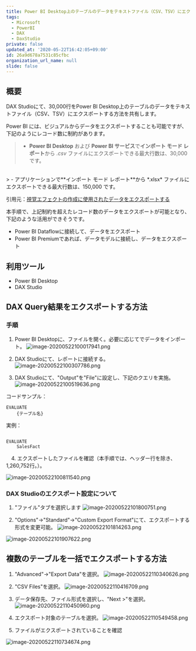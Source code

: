 ```yaml
---
title: Power BI Desktop上のテーブルのデータをテキストファイル（CSV、TSV）にエクスポートする方法
tags:
  - Microsoft
  - PowerBI
  - DAX
  - DaxStudio
private: false
updated_at: '2020-05-22T16:42:05+09:00'
id: 26a9d678a7531c85cfbc
organization_url_name: null
slide: false
---
```


## 概要

DAX Studioにて、30,000行をPower BI Desktop上のテーブルのデータをテキストファイル（CSV、TSV）にエクスポートする方法を共有します。



Power BI には、ビジュアルからデータをエクスポートすることも可能ですが、下記のようにレコード数に制約があります。

>   -   **Power BI Desktop** および **Power BI サービス**で**インポート モード レポート**から *.csv* ファイルにエクスポートできる最大行数は、30,000 です。

<br>
>   -   アプリケーションで**インポート モード レポート**から *.xlsx* ファイルにエクスポートできる最大行数は、150,000 です。

引用元：[視覚エフェクトの作成に使用されたデータをエクスポートする](https://docs.microsoft.com/ja-jp/power-bi/visuals/power-bi-visualization-export-data#limitations-and-considerations)



本手順で、上記制約を超えたレコード数のデータをエクスポートが可能となり、下記のような活用ができそうです。

-   Power BI Dataflowに接続して、データをエクスポート
-   Power BI Premiumであれば、データモデルに接続し、データをエクスポート



## 利用ツール　

-   Power BI Desktop
-   DAX Studio



## DAX Query結果をエクスポートする方法

### 手順

1.  Power BI Desktopに、ファイルを開く。必要に応じてでデータをインポート。
![image-20200522100017941.png](https://qiita-image-store.s3.ap-northeast-1.amazonaws.com/0/281819/9565c1c9-0bd7-e392-0c23-bb619fc8f660.png)

2.  DAX Studioにて、レポートに接続する。
![image-20200522100307786.png](https://qiita-image-store.s3.ap-northeast-1.amazonaws.com/0/281819/98d0078a-4463-c43f-0eb0-26cb4968d678.png)

3.  DAX Studioにて、"Output"を"File"に設定し、下記のクエリを実施。
![image-20200522100519636.png](https://qiita-image-store.s3.ap-northeast-1.amazonaws.com/0/281819/e9515e2b-0f46-814a-7907-42491af48142.png)

コードサンプル：

```DAX
EVALUATE
    {テーブル名}
```

実例：

```DAX

EVALUATE
    SalesFact
```

　4.  エクスポートしたファイルを確認（本手順では、ヘッダー行を除き、1,260,752行。）。

![image-20200522100811540.png](https://qiita-image-store.s3.ap-northeast-1.amazonaws.com/0/281819/db3c56a9-0144-e3bf-1fe5-a6e9e2e0aa2f.png)




### DAX Studioのエクスポート設定について

1.  "ファイル"タブを選択します
![image-20200522101800751.png](https://qiita-image-store.s3.ap-northeast-1.amazonaws.com/0/281819/08c45e78-4ca0-806f-67d9-823ec066a41b.png)



2.  "Options"→"Standard"→"Custom Export Format"にて、エクスポートする形式を変更可能。
![image-20200522101814263.png](https://qiita-image-store.s3.ap-northeast-1.amazonaws.com/0/281819/1da99173-3b2f-5896-8c9c-74689471ae16.png)




![image-20200522101907622.png](https://qiita-image-store.s3.ap-northeast-1.amazonaws.com/0/281819/1643b546-8eaf-190d-65d5-e86e1576a24b.png)



## 複数のテーブルを一括でエクスポートする方法

1.  "Advanced"→"Export Data"を選択。
![image-20200522110340626.png](https://qiita-image-store.s3.ap-northeast-1.amazonaws.com/0/281819/5da9fc32-98c4-5037-488a-b098f597ab75.png)



2.  "CSV Files"を選択。
![image-20200522110416709.png](https://qiita-image-store.s3.ap-northeast-1.amazonaws.com/0/281819/bdbe55fa-7368-2c81-97c6-329f7ec6d759.png)




3.  データ保存先、ファイル形式を選択し、"Next >"を選択。
![image-20200522110450960.png](https://qiita-image-store.s3.ap-northeast-1.amazonaws.com/0/281819/10fe4a91-545c-154e-8869-f7aae7a8b78e.png)




4.  エクスポート対象のテーブルを選択。
![image-20200522110549458.png](https://qiita-image-store.s3.ap-northeast-1.amazonaws.com/0/281819/db683452-8d0b-1fb6-9e01-3ef712ac210d.png)

5.  ファイルがエクスポートされていることを確認

![image-20200522110734674.png](https://qiita-image-store.s3.ap-northeast-1.amazonaws.com/0/281819/5bc88b61-57aa-473c-2e41-4684a2f98d8e.png)
